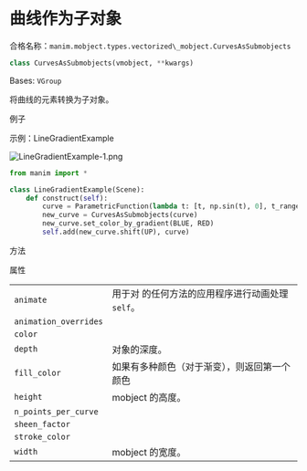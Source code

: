 # 曲线作为子对象

合格名称：`manim.mobject.types.vectorized\_mobject.CurvesAsSubmobjects`


```py
class CurvesAsSubmobjects(vmobject, **kwargs)
```

Bases: `VGroup`

将曲线的元素转换为子对象。

例子

示例：LineGradientExample

![LineGradientExample-1.png](../../static/LineGradientExample-1.png)

```py
from manim import *

class LineGradientExample(Scene):
    def construct(self):
        curve = ParametricFunction(lambda t: [t, np.sin(t), 0], t_range=[-PI, PI, 0.01], stroke_width=10)
        new_curve = CurvesAsSubmobjects(curve)
        new_curve.set_color_by_gradient(BLUE, RED)
        self.add(new_curve.shift(UP), curve)
```


方法



属性

|||
|-|-|
`animate`|用于对 的任何方法的应用程序进行动画处理`self`。
`animation_overrides`|
`color`|
`depth`|对象的深度。
`fill_color`|如果有多种颜色（对于渐变），则返回第一个颜色
`height`|mobject 的高度。
`n_points_per_curve`|
`sheen_factor`|
`stroke_color`|
`width`|mobject 的宽度。
